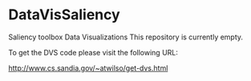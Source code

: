 # DataVisSaliency
Saliency toolbox Data Visualizations
This repository is currently empty.

To get the DVS code please visit the following URL:

<http://www.cs.sandia.gov/~atwilso/get-dvs.html>
